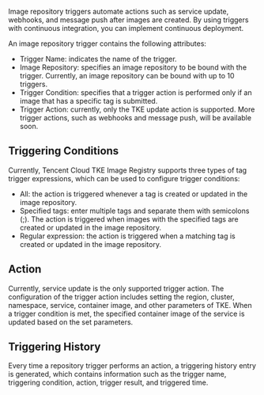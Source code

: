 Image repository triggers automate actions such as service update, webhooks, and message push after images are created. By using triggers with continuous integration, you can implement continuous deployment.

An image repository trigger contains the following attributes:
- Trigger Name: indicates the name of the trigger.
- Image Repository: specifies an image repository to be bound with the trigger. Currently, an image repository can be bound with up to 10 triggers.
- Trigger Condition: specifies that a trigger action is performed only if an image that has a specific tag is submitted.
- Trigger Action: currently, only the TKE update action is supported. More trigger actions, such as webhooks and message push, will be available soon.

## Triggering Conditions
Currently, Tencent Cloud TKE Image Registry supports three types of tag trigger expressions, which can be used to configure trigger conditions:
- All: the action is triggered whenever a tag is created or updated in the image repository.
- Specified tags: enter multiple tags and separate them with semicolons (;). The action is triggered when images with the specified tags are created or updated in the image repository.
- Regular expression: the action is triggered when a matching tag is created or updated in the image repository.

## Action
Currently, service update is the only supported trigger action. The configuration of the trigger action includes setting the region, cluster, namespace, service, container image, and other parameters of TKE.
When a trigger condition is met, the specified container image of the service is updated based on the set parameters.

## Triggering History
Every time a repository trigger performs an action, a triggering history entry is generated, which contains information such as the trigger name, triggering condition, action, trigger result, and triggered time.

